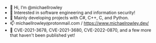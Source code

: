- 👋 Hi, I’m @michaellrowley
- 👀 Interested in software engineering and information security!
- 🌱 Mainly developing projects with C#, C++, C, and Python.
- 📫 michaellrowley``@``protonmail.com / https://www.michaelrowley.dev/
- 🎯 CVE-2021-3678, CVE-2021-3680, CVE-2022-0870, and a few more that haven't been published yet!
